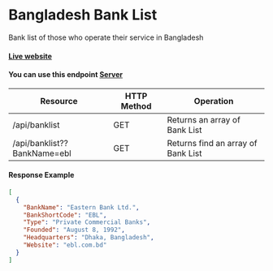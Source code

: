 # Bangladesh Bank List

Bank list of those who operate their service in Bangladesh

#### [Live website](https://khyrulalam.github.io/BD-Bank-List/)

#### You can use this endpoint [Server](https://sheltered-peak-03802.herokuapp.com/api/banklist)

<table>
	<thead>
		<tr>
			<th>Resource</th>
			<th>HTTP Method</th>
			<th>Operation</th>
		</tr>
	</thead>
	<tbody>
		<tr>
			<td>/api/banklist</th>
			<td>GET</td>
			<td>Returns an array of Bank List</td>
		</tr>
		<tr>
			<td>/api/banklist??BankName=ebl</th>
			<td>GET</td>
			<td>Returns find an array of Bank List</td>
		</tr>
	</tbody>
</table>

#### Response Example

```json
[
  {
    "BankName": "Eastern Bank Ltd.",
    "BankShortCode": "EBL",
    "Type": "Private Commercial Banks",
    "Founded": "August 8, 1992",
    "Headquarters": "Dhaka, Bangladesh",
    "Website": "ebl.com.bd"
  }
]
```
